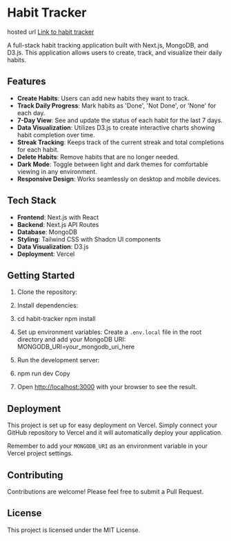 # Habit Tracker

hosted url 
[Link to habit tracker ](https://habit-tracker4.vercel.app/)

A full-stack habit tracking application built with Next.js, MongoDB, and D3.js. This application allows users to create, track, and visualize their daily habits.

## Features

- **Create Habits**: Users can add new habits they want to track.
- **Track Daily Progress**: Mark habits as 'Done', 'Not Done', or 'None' for each day.
- **7-Day View**: See and update the status of each habit for the last 7 days.
- **Data Visualization**: Utilizes D3.js to create interactive charts showing habit completion over time.
- **Streak Tracking**: Keeps track of the current streak and total completions for each habit.
- **Delete Habits**: Remove habits that are no longer needed.
- **Dark Mode**: Toggle between light and dark themes for comfortable viewing in any environment.
- **Responsive Design**: Works seamlessly on desktop and mobile devices.

## Tech Stack

- **Frontend**: Next.js with React
- **Backend**: Next.js API Routes
- **Database**: MongoDB
- **Styling**: Tailwind CSS with Shadcn UI components
- **Data Visualization**: D3.js
- **Deployment**: Vercel

## Getting Started

1. Clone the repository:

2.  Install dependencies:
3.  cd habit-tracker
npm install
3. Set up environment variables:
Create a `.env.local` file in the root directory and add your MongoDB URI:
MONGODB_URI=your_mongodb_uri_here
4. Run the development server:
5. npm run dev
Copy
5. Open [http://localhost:3000](http://localhost:3000) with your browser to see the result.

## Deployment

This project is set up for easy deployment on Vercel. Simply connect your GitHub repository to Vercel and it will automatically deploy your application.

Remember to add your `MONGODB_URI` as an environment variable in your Vercel project settings.

## Contributing

Contributions are welcome! Please feel free to submit a Pull Request.

## License

This project is licensed under the MIT License.
